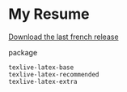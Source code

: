 # My Resume

[Download the last french release](https://raw.githubusercontent.com/claudusd/resume/master/fr.pdf)

package
```
texlive-latex-base
texlive-latex-recommended 
texlive-latex-extra
```